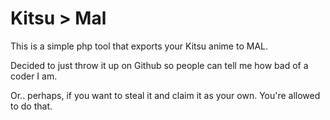 # Kitsu > Mal


This is a simple php tool that exports your Kitsu anime to MAL.  

Decided to just throw it up on Github so people can tell me how bad of a coder I am.  



Or.. perhaps, if you want to steal it and claim it as your own. You're allowed to do that.